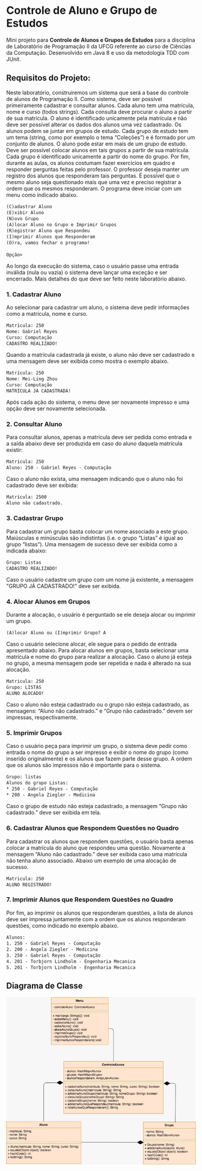 # Controle de Aluno e Grupo de Estudos
Mini projeto para **Controle de Alunos e Grupos de Estudos** para a disciplina de Laboratório de Programação II da UFCG
referente ao curso de Ciências da Computação. Desenvolvido em Java 8 e uso da metodologia TDD com JUnit.

## Requisitos do Projeto:

Neste laboratório, construiremos um sistema que será a base do controle de alunos de Programação II. Como sistema, deve ser possível primeiramente cadastrar e consultar alunos. Cada aluno tem uma matrícula, nome e curso (todos strings). Cada consulta deve procurar o aluno a partir de sua matrícula. O aluno é identificado unicamente pela matrícula e não deve ser possível alterar os dados dos alunos uma vez cadastrado.
Os alunos podem se juntar em grupos de estudo. Cada grupo de estudo tem um tema (string, como por exemplo o tema “Coleções”) e é formado por um conjunto de alunos. O aluno pode estar em mais de um grupo de estudo. Deve ser possível colocar alunos em tais grupos a partir de sua matrícula. Cada grupo é identificado unicamente a partir do nome do grupo.
Por fim, durante as aulas, os alunos costumam fazer exercícios em quadro e responder perguntas feitas pelo professor. O professor deseja manter um registro dos alunos que responderam tais perguntas. É possível que o mesmo aluno seja questionado mais que uma vez e preciso registrar a ordem que os mesmos responderam.
O programa deve iniciar com um menu como indicado abaixo.

```
(C)adastrar Aluno
(E)xibir Aluno
(N)ovo Grupo
(A)locar Aluno no Grupo e Imprimir Grupos
(R)egistrar Aluno que Respondeu
(I)mprimir Alunos que Responderam
(O)ra, vamos fechar o programa!

Opção>
```

Ao longo da execução do sistema, caso o usuário passe uma entrada inválida (nula ou vazia) o sistema deve lançar uma exceção e ser encerrado.
Mais detalhes do que deve ser feito neste laboratório abaixo.

### 1. Cadastrar Aluno

Ao selecionar para cadastrar um aluno, o sistema deve pedir informações como a matrícula, nome e curso.
```
Matrícula: 250
Nome: Gabriel Reyes
Curso: Computação
CADASTRO REALIZADO!
```

Quando a matrícula cadastrada já existe, o aluno não deve ser cadastrado e uma mensagem deve ser exibida como mostra o exemplo abaixo.

```
Matrícula: 250
Nome: Mei-Ling Zhou
Curso: Computação
MATRÍCULA JÁ CADASTRADA!
```

Após cada ação do sistema, o menu deve ser novamente impresso e uma opção deve ser novamente selecionada.

### 2. Consultar Aluno
Para consultar alunos, apenas a matrícula deve ser pedida como entrada e a saída abaixo deve ser produzida em caso do aluno daquela matrícula existir:

```
Matrícula: 250
Aluno: 250 - Gabriel Reyes - Computação
```

Caso o aluno não exista, uma mensagem indicando que o aluno não foi cadastrado deve ser exibida:

```
Matrícula: 2500
Aluno não cadastrado.
``` 

### 3. Cadastrar Grupo
Para cadastrar um grupo basta colocar um nome associado a este grupo. Maiúsculas e minúsculas são indistintas (i.e. o grupo “Listas” é igual ao grupo “listas”). Uma mensagem de sucesso deve ser exibida como a indicada abaixo:

```
Grupo: Listas
CADASTRO REALIZADO!
```

Caso o usuário cadastre um grupo com um nome já existente, a mensagem "GRUPO JÁ CADASTRADO!" deve ser exibida.

### 4. Alocar Alunos em Grupos

Durante a alocação, o usuário é perguntado se ele deseja alocar ou imprimir um grupo.

```
(A)locar Aluno ou (I)mprimir Grupo? A
```

Caso o usuário selecione alocar, ele segue para o pedido de entrada apresentado abaixo.
Para alocar alunos em grupos, basta selecionar uma matrícula e nome do grupo para realizar a alocação. Caso o aluno já esteja no grupo, a mesma mensagem pode ser repetida e nada é alterado na sua alocação.

```
Matricula: 250
Grupo: LISTAS
ALUNO ALOCADO!
```

Caso o aluno não esteja cadastrado ou o grupo não esteja cadastrado, as mensagens: “Aluno não cadastrado.” e “Grupo não cadastrado.” devem ser impressas, respectivamente.

### 5. Imprimir Grupos
Caso o usuário peça para imprimir um grupo, o sistema deve pedir como entrada o nome do grupo a ser impresso e exibir o nome do grupo  (como inserido originalmente) e os alunos que fazem parte desse grupo. A ordem que os alunos são impressos não é importante para o sistema.

```
Grupo: listas
Alunos do grupo Listas:
* 250 - Gabriel Reyes - Computação
* 200 - Angela Ziegler - Medicina
```

Caso o grupo de estudo não esteja cadastrado, a mensagem “Grupo não cadastrado.” deve ser exibida em tela.

### 6. Cadastrar Alunos que Respondem Questões no Quadro
Para cadastrar os alunos que respondem questões, o usuário basta apenas colocar a matrícula do aluno que respondeu uma questão. Novamente a mensagem “Aluno não cadastrado.” deve ser exibida caso uma matrícula não tenha aluno associado. Abaixo um exemplo de uma alocação de sucesso.

```
Matricula: 250
ALUNO REGISTRADO!
```

### 7. Imprimir Alunos que Respondem Questões no Quadro

Por fim, ao imprimir os alunos que responderam questões, a lista de alunos deve ser impressa juntamente com a ordem que os alunos responderam questões, como indicado no exemplo abaixo.

```
Alunos:
1. 250 - Gabriel Reyes - Computação
2. 200 - Angela Ziegler - Medicina
3. 250 - Gabriel Reyes - Computação
4. 201 - Torbjorn Lindholm - Engenharia Mecanica
5. 201 - Torbjorn Lindholm - Engenharia Mecanica
```

## Diagrama de Classe

![Diagrama de Classe](dc_controle_aluno.jpeg)
